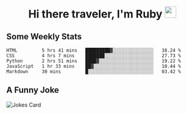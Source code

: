 <h1 align="center">Hi there traveler, I'm Ruby <img src="https://user-images.githubusercontent.com/81705278/122967910-fa9b5a00-d358-11eb-99ec-db00243bed5a.gif" width="30px"> </h1>

<h2>Some Weekly Stats</h2>

<!--START_SECTION:waka-->
```text
HTML         5 hrs 41 mins   █████████▓░░░░░░░░░░░░░░░   38.24 % 
CSS          4 hrs 7 mins    ███████░░░░░░░░░░░░░░░░░░   27.73 % 
Python       2 hrs 51 mins   ████▓░░░░░░░░░░░░░░░░░░░░   19.22 % 
JavaScript   1 hr 33 mins    ██▓░░░░░░░░░░░░░░░░░░░░░░   10.44 % 
Markdown     30 mins         █░░░░░░░░░░░░░░░░░░░░░░░░   03.42 % 
```
<!--END_SECTION:waka-->

<h2>A Funny Joke</h2>

<!-- jokes -->
<img src="https://readme-jokes.vercel.app/api?theme=material-palenight" alt="Jokes Card"/>
